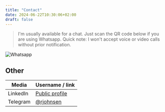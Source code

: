 ```yaml
---
title: "Contact"
date: 2024-06-22T10:30:06+02:00
draft: false
---
```


> I'm usually available for a chat. Just scan the QR code below if you are using Whatsapp. Quick note: I won't accept voice or video calls without prior notification.

![Whatsapp](/images/whatsapp-qr.png)

## Other

| Media | Username / link |
| -- | -- |
| LinkedIn | [Public profile](www.linkedin.com/in/rogerjohnsen) |
| Telegram  | [@rjohnsen](https://t.me/rjohnsen) |


